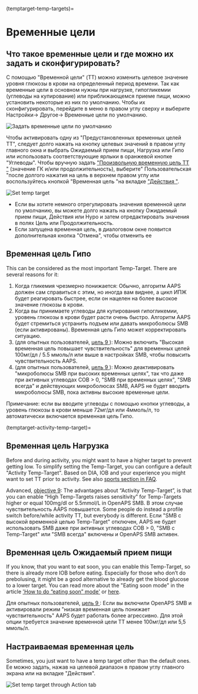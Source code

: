(temptarget-temp-targets)=

# Временные цели

## Что такое временные цели и где можно их задать и сконфигурировать?

С помощью "Временной цели" (TT) можно изменить целевое значение уровня глюкозы в крови на определенный период времени. Так как временные цели в основном нужны при нагрузке, гипогликемии (углеводы на купирование) или приближающемся приеме пищи, можно установить некоторые из них по умолчанию. Чтобы их сконфигурировать, перейдите в меню в правом углу сверху и выберите Настройки-> Другое-> Временные цели по умолчанию.

![Задать временные цели по умолчанию](../images/TempTarget_Default.png)

Чтобы активировать одну из "Предустановленных временных целей TT", следует долго нажать на кнопку целевых значений в правом углу главного окна и выбрать Ожидаемый прием пищи, Нагрузка или Гипо или использовать соответствующие ярлыки в оранжевой кнопке "Углеводы". Чтобы вручную задать [ "Произвольную временную цель TT "](temptarget-custom-temp-target) (значение ГК и/или продолжительность), выберите" Пользовательская "после долгого нажатия на цель в верхнем правом углу или воспользуйтесь кнопкой "Временная цель "на вкладке ["Действия "](Config-Builder-actions).

![Set temp target](../images/TempTarget_Set2.png)

- Если вы хотите немного отрегулировать значения временной цели по умолчанию, вы можете долго нажать на кнопку Ожидаемый прием пищи, Действия или Hypo и затем отредактировать значения в полях Цель или Продолжительность.
- Если запущена временная цель, в диалоговом окне появится дополнительная кнопка "Отмена", чтобы отменить ее

## Временная цель Гипо 

This can be considered as the most important Temp-Target. There are several reasons for it:

1. Когда гликемия чрезмерно понижается: Обычно, алгоритм AAPS должен сам справиться с этим, но иногда вам виднее, а цикл ИПЖ будет реагировать быстрее, если он нацелен на более высокое значение глюкозы в крови.
2. Когда вы принимаете углеводы для купирования гипогликемии, уровень глюкозы в крови будет расти очень быстро. Алгоритм AAPS будет стремиться устранить подъем или давать микроболюсы SMB (если активированы). Временная цель Гипо может корректировать ситуацию. 
3. (для опытных пользователей, [ цель 9 ](Objectives-objective-9-enabling-additional-oref1-features-for-daytime-use-such-as-super-micro-bolus-smb)): Можно включить "Высокая временная цель повышает чувствительность" для временных целей 100мг/дл / 5.5 ммоль/л или выше в настройках SMB, чтобы повысить чувствительность AAPS.
4. (для опытных пользователей, [ цель 9 ](Objectives-objective-9-enabling-additional-oref1-features-for-daytime-use-such-as-super-micro-bolus-smb)): Можно деактивировать "микроболюсы SMB при высоких временных целях", так что даже при активных углеводах COB > 0, "SMB при временных целях", "SMB всегда" и действующих микроболюсах SMB, AAPS не будет вводить микроболюсы SMB, пока активны высокие временные цели.

Примечание: если вы вводите углеводы с помощью кнопки углеводы, а уровень глюкозы в крови меньше 72мг/дл или 4ммоль/л, то автоматически включается временная цель Гипо.

(temptarget-activity-temp-target)=

## Временная цель Нагрузка

Before and during activity, you might want to have a higher target to prevent getting low. To simplify setting the Temp-Target, you can configure a default "Activity Temp-Target". Based on DIA, IOB and your experience you might want to set TT prior to activity. See also [sports section in FAQ](FAQ-sports).

Advanced, [objective 9](Objectives-objective-9-enabling-additional-oref1-features-for-daytime-use-such-as-super-micro-bolus-smb): The advantages about “Activity Temp-Target”, is that you can enable “High Temp-Targets raises sensitivity” for Temp-Targets higher or equal 100mg/dl or 5.5mmol/L in OpenAPS SMB. В этом случае чувствительность AAPS повышается. Some people do instead a profile switch before/while activity TT, but everybody is different. Если "SMB с высокой временной целью Temp-Target" отключен, AAPS не будет использовать SMB даже при активных углеводах COB > 0, "SMB с Temp-Target" или "SMB всегда" включены и OpenAPS SMB активен.

## Временная цель Ожидаемый прием пищи

If you know, that you want to eat soon, you can enable this Temp-Target, so there is already more IOB before eating. Especially for those who don’t do prebolusing, it might be a good alternative to already get the blood glucose to a lower target. You can read more about the "Eating soon mode" in the article ['How to do “eating soon” mode'](https://diyps.org/2015/03/26/how-to-do-eating-soon-mode-diyps-lessons-learned/) or [here](https://diyps.org/tag/eating-soon-mode/).

Для опытных пользователей, [ цель 9 ](Objectives-objective-9-enabling-additional-oref1-features-for-daytime-use-such-as-super-micro-bolus-smb): Если вы включили OpenAPS SMB и активировали режим "низкая временная цель понижает чувствительность" AAPS будет работать более агрессивно. Для этой опции требуется значение временной цели TT менее 100мг/дл или 5,5 ммоль/л.

## Настраиваемая временная цель

Sometimes, you just want to have a temp target other than the default ones. Ее можно задать, нажав на целевой диапазон в правом углу главного экрана или на вкладке "Действия".

![Set temp target through Action tab](../images/TempTarget_ActionTab.png)